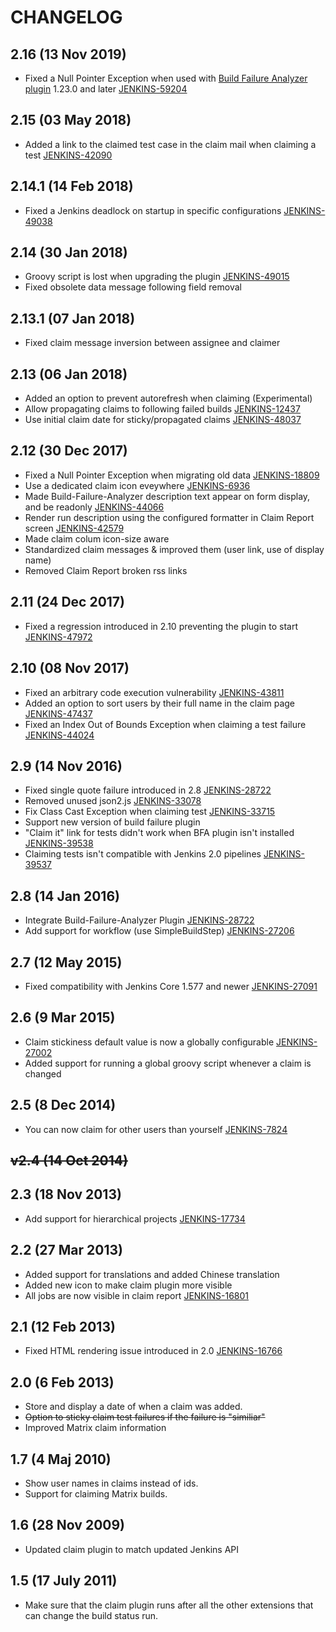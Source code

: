 CHANGELOG
=========
2.16 (13 Nov 2019)
------
* Fixed a Null Pointer Exception when used with [Build Failure Analyzer plugin] 1.23.0 and later [JENKINS-59204]

2.15 (03 May 2018)
------
* Added a link to the claimed test case in the claim mail when claiming a test [JENKINS-42090]

2.14.1 (14 Feb 2018)
------
* Fixed a Jenkins deadlock on startup in specific configurations [JENKINS-49038]

2.14 (30 Jan 2018)
------
* Groovy script is lost when upgrading the plugin [JENKINS-49015]
* Fixed obsolete data message following field removal

2.13.1 (07 Jan 2018)
------
* Fixed claim message inversion between assignee and claimer

2.13 (06 Jan 2018)
------
* Added an option to prevent autorefresh when claiming (Experimental)
* Allow propagating claims to following failed builds [JENKINS-12437]
* Use initial claim date for sticky/propagated claims [JENKINS-48037]

2.12 (30 Dec 2017)
------
* Fixed a Null Pointer Exception when migrating old data [JENKINS-18809]
* Use a dedicated claim icon eveywhere [JENKINS-6936]
* Made Build-Failure-Analyzer description text appear on form display, and be readonly [JENKINS-44066]
* Render run description using the configured formatter in Claim Report screen [JENKINS-42579]
* Made claim colum icon-size aware
* Standardized claim messages & improved them (user link, use of display name)
* Removed Claim Report broken rss links

2.11 (24 Dec 2017)
------
* Fixed a regression introduced in 2.10 preventing the plugin to start [JENKINS-47972]

2.10 (08 Nov 2017)
------
* Fixed an arbitrary code execution vulnerability [JENKINS-43811]
* Added an option to sort users by their full name in the claim page [JENKINS-47437]
* Fixed an Index Out of Bounds Exception when claiming a test failure [JENKINS-44024]

2.9 (14 Nov 2016)
------
* Fixed single quote failure introduced in 2.8 [JENKINS-28722]
* Removed unused json2.js [JENKINS-33078]
* Fix Class Cast Exception when claiming test [JENKINS-33715]
* Support new version of build failure plugin
* "Claim it" link for tests didn't work when BFA plugin isn't installed [JENKINS-39538]
* Claiming tests isn't compatible with Jenkins 2.0 pipelines [JENKINS-39537]

2.8 (14 Jan 2016)
------
* Integrate Build-Failure-Analyzer Plugin [JENKINS-28722]
* Add support for workflow (use SimpleBuildStep) [JENKINS-27206]

2.7 (12 May 2015)
------
* Fixed compatibility with Jenkins Core 1.577 and newer [JENKINS-27091]

2.6 (9 Mar 2015)
------
* Claim stickiness default value is now a globally configurable [JENKINS-27002]
* Added support for running a global groovy script whenever a claim is changed

2.5 (8 Dec 2014)
------
* You can now claim for other users than yourself [JENKINS-7824]

~~v2.4 (14 Oct 2014)~~
------

2.3 (18 Nov 2013)
------
* Add support for hierarchical projects [JENKINS-17734]

2.2 (27 Mar 2013)
------
* Added support for translations and added Chinese translation
* Added new icon to make claim plugin more visible
* All jobs are now visible in claim report [JENKINS-16801]

2.1 (12 Feb 2013)
------
* Fixed HTML rendering issue introduced in 2.0 [JENKINS-16766]

2.0 (6 Feb 2013)
------
* Store and display a date of when a claim was added.
* ~~Option to sticky claim test failures if the failure is "similiar"~~
* Improved Matrix claim information

1.7 (4 Maj 2010)
------
* Show user names in claims instead of ids.
* Support for claiming Matrix builds.

1.6 (28 Nov 2009)
------
* Updated claim plugin to match updated Jenkins API

1.5 (17 July 2011)
------
* Make sure that the claim plugin runs after all the other extensions that can change the build status run.

[JENKINS-59204]: https://issues.jenkins-ci.org/browse/JENKINS-59204
[JENKINS-42090]: https://issues.jenkins-ci.org/browse/JENKINS-42090
[JENKINS-49038]: https://issues.jenkins-ci.org/browse/JENKINS-49038
[JENKINS-49015]: https://issues.jenkins-ci.org/browse/JENKINS-49015
[JENKINS-48037]: https://issues.jenkins-ci.org/browse/JENKINS-48037
[JENKINS-47972]: https://issues.jenkins-ci.org/browse/JENKINS-47972
[JENKINS-47437]: https://issues.jenkins-ci.org/browse/JENKINS-47437
[JENKINS-44066]: https://issues.jenkins-ci.org/browse/JENKINS-44066
[JENKINS-44024]: https://issues.jenkins-ci.org/browse/JENKINS-44024
[JENKINS-43811]: https://issues.jenkins-ci.org/browse/JENKINS-43811
[JENKINS-42579]: https://issues.jenkins-ci.org/browse/JENKINS-42579
[JENKINS-39538]: https://issues.jenkins-ci.org/browse/JENKINS-39538
[JENKINS-39537]: https://issues.jenkins-ci.org/browse/JENKINS-39537
[JENKINS-33715]: https://issues.jenkins-ci.org/browse/JENKINS-33715
[JENKINS-33078]: https://issues.jenkins-ci.org/browse/JENKINS-33078
[JENKINS-28722]: https://issues.jenkins-ci.org/browse/JENKINS-28722
[JENKINS-27206]: https://issues.jenkins-ci.org/browse/JENKINS-27206
[JENKINS-27091]: https://issues.jenkins-ci.org/browse/JENKINS-27091
[JENKINS-27002]: https://issues.jenkins-ci.org/browse/JENKINS-27002
[JENKINS-18809]: https://issues.jenkins-ci.org/browse/JENKINS-18809
[JENKINS-17734]: https://issues.jenkins-ci.org/browse/JENKINS-17734
[JENKINS-16801]: https://issues.jenkins-ci.org/browse/JENKINS-16801
[JENKINS-16766]: https://issues.jenkins-ci.org/browse/JENKINS-16766
[JENKINS-12437]: https://issues.jenkins-ci.org/browse/JENKINS-12437
[JENKINS-7824]: https://issues.jenkins-ci.org/browse/JENKINS-7824
[JENKINS-6936]: https://issues.jenkins-ci.org/browse/JENKINS-6936
[Build Failure Analyzer plugin]: https://plugins.jenkins.io/build-failure-analyzer